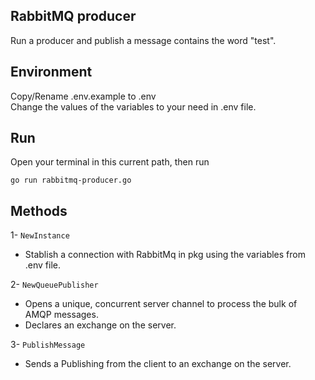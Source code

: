 ## RabbitMQ producer

Run a producer and publish a message contains the word "test".

## Environment

Copy/Rename .env.example to .env<br>
Change the values of the variables to your need in .env file.<br>

## Run

Open your terminal in this current path, then run

```
go run rabbitmq-producer.go
```

## Methods

1- `NewInstance`

- Stablish a connection with RabbitMq in pkg using the variables from .env file.<br>

2- `NewQueuePublisher`

- Opens a unique, concurrent server channel to process the bulk of AMQP messages.
- Declares an exchange on the server.<br>

3- `PublishMessage`

- Sends a Publishing from the client to an exchange on the server.
